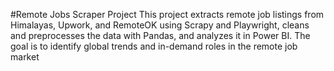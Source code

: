 #Remote Jobs Scraper Project 
This project extracts remote job listings from Himalayas, Upwork, and RemoteOK using Scrapy and Playwright, cleans and preprocesses the data with Pandas, and analyzes it in Power BI. The goal is to identify global trends and in-demand roles in the remote job market
